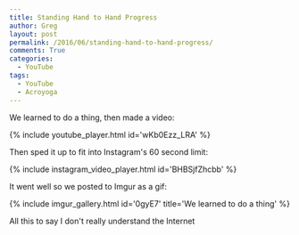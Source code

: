 ```yaml
---
title: Standing Hand to Hand Progress
author: Greg
layout: post
permalink: /2016/06/standing-hand-to-hand-progress/
comments: True
categories:
  - YouTube
tags:
  - YouTube
  - Acroyoga
---
```


We learned to do a thing, then made a video:

{% include youtube_player.html id='wKb0Ezz_LRA' %}

Then sped it up to fit into Instagram's 60 second limit:

{% include instagram_video_player.html id='BHBSjfZhcbb' %}

It went well so we posted to Imgur as a gif:

{% include imgur_gallery.html id='0gyE7' title='We learned to do a thing' %}

All this to say I don't really understand the Internet
